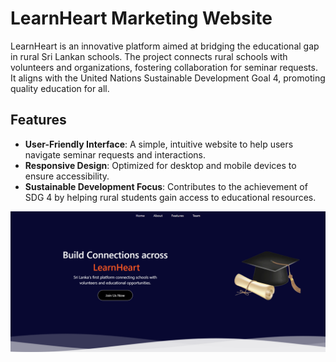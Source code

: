 # LearnHeart Marketing Website

LearnHeart is an innovative platform aimed at bridging the educational gap in rural Sri Lankan schools. The project connects rural schools with volunteers and organizations, fostering collaboration for seminar requests. It aligns with the United Nations Sustainable Development Goal 4, promoting quality education for all.

## Features

- **User-Friendly Interface**: A simple, intuitive website to help users navigate seminar requests and interactions.
- **Responsive Design**: Optimized for desktop and mobile devices to ensure accessibility.
- **Sustainable Development Focus**: Contributes to the achievement of SDG 4 by helping rural students gain access to educational resources.

![Home Page](src\assets\images\home-display.png)